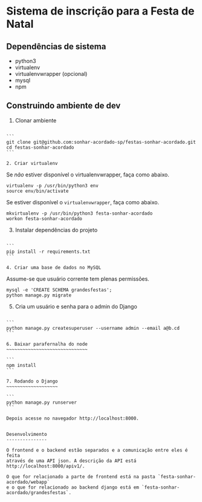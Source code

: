 Sistema de inscrição para a Festa de Natal
==========================================

Dependências de sistema
-----------------------

* python3
* virtualenv
* virtualenvwrapper (opcional)
* mysql
* npm

Construindo ambiente de dev
---------------------------

1. Clonar ambiente
~~~~~~~~~~~~~~~~~~

```
git clone git@github.com:sonhar-acordado-sp/festas-sonhar-acordado.git
cd festas-sonhar-acordado
```

2. Criar virtualenv
~~~~~~~~~~~~~~~~~~~

Se *não* estiver disponível o virtualenvwrapper, faça como abaixo.

```
virtualenv -p /usr/bin/python3 env
source env/bin/activate
```

Se estiver disponível o `virtualenvwrapper`, faça como abaixo.

```
mkvirtualenv -p /usr/bin/python3 festa-sonhar-acordado
workon festa-sonhar-acordado
```


3. Instalar dependências do projeto
~~~~~~~~~~~~~~~~~~~~~~~~~~~~~~~~~~~

```
pip install -r requirements.txt
```

4. Criar uma base de dados no MySQL
~~~~~~~~~~~~~~~~~~~~~~~~~~~~~~~~~~~

Assume-se que usuário corrente tem plenas permissões.

```
mysql -e 'CREATE SCHEMA grandesfestas';
python manage.py migrate
```

5. Cria um usuário e senha para o admin do Django
~~~~~~~~~~~~~~~~~~~~~~~~~~~~~~~~~~~~~~~~~~~~~~~~~

```
python manage.py createsuperuser --username admin --email a@b.cd
```

6. Baixar parafernalha do node
~~~~~~~~~~~~~~~~~~~~~~~~~~~~~~

```
npm install
```

7. Rodando o Django
~~~~~~~~~~~~~~~~~~~

```
python manage.py runserver
```

Depois acesse no navegador http://localhost:8000.


Desenvolvimento
---------------

O frontend e o backend estão separados e a comunicação entre eles é feita
através de uma API json. A descrição da API está http://localhost:8000/apiv1/.

O que for relacionado a parte de frontend está na pasta `festa-sonhar-acordado/webapp`
e o que for relacionado ao backend django está em `festa-sonhar-acordado/grandesfestas`.


